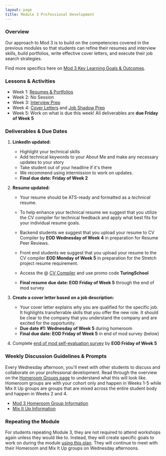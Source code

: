 ```yaml
---
layout: page
title: Module 3 Professional Development
---
```


### Overview
Our approach to Mod 3 is to build on the competencies covered in the previous modules so that students can refine their resumes and interview skills, build portfolios, write effective cover letters, and execute their job search strategies.

Find more specifics here on [Mod 3 Key Learning Goals & Outcomes](/module_three/mod3_learning_goals).

### Lessons & Activities
* Week 1: [Resumes & Portfolios](/module_three/mod3_week1)
* Week 2:  No Session
* Week 3: [Interview Prep](/module_three/mod3_week5)
* Week 4: [Cover Letters](https://careerdev.turing.edu/module_three/week_3_coverletter)
           and [Job Shadow Prep](/module_three/job_shadow_overview) 
* Week 5: Work on what is due this week! All deliverables are **due Friday of Week 5**

### Deliverables & Due Dates

1. **LinkedIn updated:**
   * Highlight your technical skills
   * Add technical keywords to your About Me and make any necessary updates to your story
   * Take student out of your headline if it's there
   * We recommend using intermission to work on updates. 
   * **Final due date:** **Friday of Week 2**
   
2. **Resume updated:**
   * Your resume should be ATS-ready and formatted as a *technical* resume. 
   * To help enhance your technical resume we suggest that you utilize the CV compiler for technical feedback and apply what best fits for your individual resume      goals.
   * Backend students we suggest that you upload your resume to CV Compiler by **EOD Wednesday of Week 4** in preparation for Resume Peer Reviews. 
   * Front end students we suggest that you upload your resume to the CV compiler **EOD Monday of Week 5** in preparation for the Stretch project resume          requirement.      
   
    * Access the @ [CV Compiler](https://cvcompiler.com/students/turingschool) and use promo code **TuringSchool** 
 
   * **Final resume due date: EOD Friday of Week 5** through the end of mod survey
   
3. **Create a cover letter based on a job description:** 
   * Your cover letter explains why you are qualified for the specific job. It highlights transferrable skills that you offer the new role. It should be clear to      the company that you understand the company and are excited for the opportunity.
   * **Due date #1: Wednesday of Week 5** during homeroom
   * **Final due date: EOD Friday of Week 5** in end of mod survey (below)
   
4. Complete [end of mod self-evaluation survey](https://airtable.com/shrBZWvdZfHSeey57) by **EOD Friday of Week 5**

### Weekly Discussion Guidelines & Prompts
Every Wednesday afternoon, you'll meet with other students to discuss and collaborate on your professional development. Read through the overview on the [Homeroom Groups page](/student_discussion_groups/index) to understand what this will look like. Homeroom groups are with your cohort only and happen in Weeks 1-5 while Mix It Up groups are groups that are mixed across the entire student body and happen in Weeks 2 and 4.

* [Mod 3 Homeroom Group Information](/student_discussion_groups/mod3_homeroom_discussion_prompts)
* [Mix It Up Information](/mixed_groups)

### Repeating the Module
For students repeating Module 3, they are not required to attend workshops again unless they would like to. Instead, they will create specific goals to work on during the module [using this plan](/module_three/m3_repeat_plan). They will continue to meet with their Homeroom and Mix It Up groups on Wednesday afternoons. 
